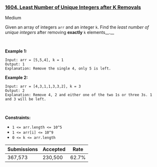 ### [1604. Least Number of Unique Integers after K Removals](https://leetcode.com/problems/least-number-of-unique-integers-after-k-removals/description/?envType=daily-question&envId=2024-02-16)

Medium

Given an array of integers `` arr `` and an integer `` k ``. Find the _least number of unique integers_ after removing __exactly__ `` k `` elements__.__

 

<strong class="example">Example 1:</strong>

```
Input: arr = [5,5,4], k = 1
Output: 1
Explanation: Remove the single 4, only 5 is left.
```

<strong class="example">Example 2:</strong>

```
Input: arr = [4,3,1,1,3,3,2], k = 3
Output: 2
Explanation: Remove 4, 2 and either one of the two 1s or three 3s. 1 and 3 will be left.
```

 

__Constraints:__

*   `` 1 <= arr.length <= 10^5 ``
*   `` 1 <= arr[i] <= 10^9 ``
*   `` 0 <= k <= arr.length ``

| Submissions    | Accepted     | Rate   |
| -------------- | ------------ | ------ |
| 367,573 | 230,500 | 62.7% |